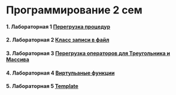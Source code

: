 # Программирование 2 сем

#### 1. Лабораторная 1 [Перегрузка процедур](Lab-1/main.cpp)
#### 2. Лабораторная 2 [Класс записи в файл](Lab-2/main.cpp)
#### 3. Лабораторная 3 [Перегрузка операторов для Треугольника и Массива](Lab-3/main.cpp)
#### 4. Лабораторная 4 [Виртульаные функции](Lab-4/main.cpp)
#### 5. Лабораторная 5 [Template](Lab-5/main.cpp)
